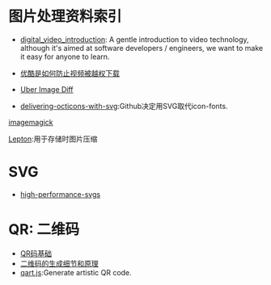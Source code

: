 # 图片处理资料索引

- [digital_video_introduction](https://github.com/leandromoreira/digital_video_introduction): A gentle introduction to video technology, although it's aimed at software developers / engineers, we want to make it easy for anyone to learn.
- [优酷是如何防止视频被越权下载](https://zybuluo.com/RexGene/note/596711?hmsr=toutiao.io&utm_medium=toutiao.io&utm_source=toutiao.io)

- [Uber Image Diff](https://github.com/uber/image-diff)

- [delivering-octicons-with-svg](https://github.com/blog/2112-delivering-octicons-with-svg):Github决定用SVG取代icon-fonts.

[imagemagick](https://github.com/yourdeveloper/node-imagemagick)

[Lepton](https://github.com/dropbox/lepton):用于存储时图片压缩


# SVG
- [high-performance-svgs](https://css-tricks.com/high-performance-svgs/?utm_source=tuicool&utm_medium=referral)



# QR: 二维码

- [QR码基础](https://zhuanlan.zhihu.com/p/21463650?hmsr=toutiao.io&utm_medium=toutiao.io&utm_source=toutiao.io)
- [二维码的生成细节和原理](http://coolshell.cn/articles/10590.html#jtss-tsina)
- [qart.js](https://github.com/kciter/qart.js):Generate artistic QR code.
